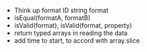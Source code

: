 * Think up format ID string format
* isEqual(formatA, formatB)
* isValid(format), isValid(format, property)
* return typed arrays in reading the data
* add time to start, to accord with array.slice